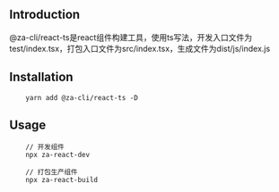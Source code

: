 ## Introduction
@za-cli/react-ts是react组件构建工具，使用ts写法，开发入口文件为test/index.tsx，打包入口文件为src/index.tsx，生成文件为dist/js/index.js

## Installation
```
    yarn add @za-cli/react-ts -D
```

## Usage
```
    // 开发组件
    npx za-react-dev

    // 打包生产组件
    npx za-react-build
```
